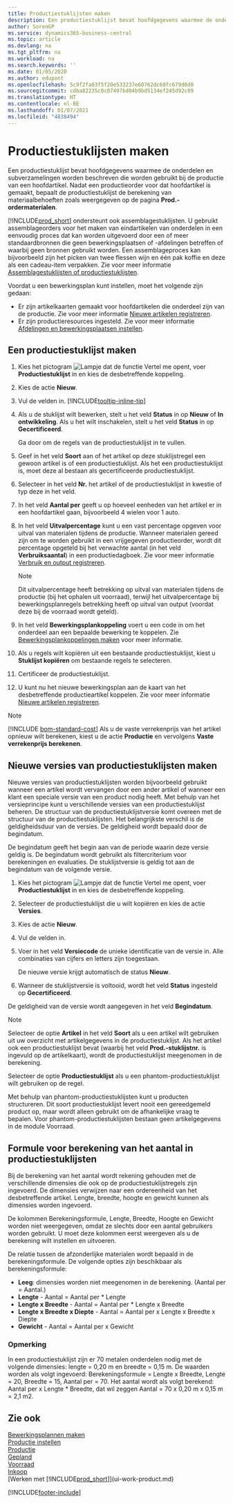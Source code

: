 ```yaml
---
title: Productiestuklijsten maken
description: Een productiestuklijst bevat hoofdgegevens waarmee de onderdelen en subverzamelingen worden beschreven die worden gebruikt bij de productie van een hoofdartikel. Nadat een productieorder voor dat hoofdartikel is gemaakt, bepaalt de productiestuklijst de berekening van materiaalbehoeften zoals weergegeven op de pagina **Prod.-ordermaterialen**.
author: SorenGP
ms.service: dynamics365-business-central
ms.topic: article
ms.devlang: na
ms.tgt_pltfrm: na
ms.workload: na
ms.search.keywords: ''
ms.date: 01/05/2020
ms.author: edupont
ms.openlocfilehash: 5c9f2fa03f5f20e533237e60762dc60fc679d0d0
ms.sourcegitcommit: cdba82235c0c07497bd04b9bd5134ef245d92c09
ms.translationtype: HT
ms.contentlocale: nl-BE
ms.lasthandoff: 01/07/2021
ms.locfileid: "4838494"
---
```

# <a name="create-production-boms"></a>Productiestuklijsten maken

Een productiestuklijst bevat hoofdgegevens waarmee de onderdelen en subverzamelingen worden beschreven die worden gebruikt bij de productie van een hoofdartikel. Nadat een productieorder voor dat hoofdartikel is gemaakt, bepaalt de productiestuklijst de berekening van materiaalbehoeften zoals weergegeven op de pagina **Prod.-ordermaterialen**.

[!INCLUDE[prod_short](includes/prod_short.md)] ondersteunt ook assemblagestuklijsten. U gebruikt assemblageorders voor het maken van eindartikelen van onderdelen in een eenvoudig proces dat kan worden uitgevoerd door een of meer standaardbronnen die geen bewerkingsplaatsen of -afdelingen betreffen of waarbij geen bronnen gebruikt worden. Een assemblageproces kan bijvoorbeeld zijn het picken van twee flessen wijn en één pak koffie en deze als een cadeau-item verpakken. Zie voor meer informatie [Assemblagestuklijsten of productiestuklijsten](inventory-how-work-boms.md#assembly-boms-or-production-boms).  

Voordat u een bewerkingsplan kunt instellen, moet het volgende zijn gedaan:  

- Er zijn artikelkaarten gemaakt voor hoofdartikelen die onderdeel zijn van de productie. Zie voor meer informatie [Nieuwe artikelen registreren](inventory-how-register-new-items.md).
- Er zijn productieresources ingesteld. Zie voor meer informatie [Afdelingen en bewerkingsplaatsen instellen](production-how-to-set-up-work-and-machine-centers.md).

## <a name="to-create-a-production-bom"></a>Een productiestuklijst maken  
1. Kies het pictogram ![Lampje dat de functie Vertel me opent](media/ui-search/search_small.png "Vertel me wat u wilt doen"), voer **Productiestuklijst** in en kies de desbetreffende koppeling.  
2. Kies de actie **Nieuw**.  
3. Vul de velden in. [!INCLUDE[tooltip-inline-tip](includes/tooltip-inline-tip_md.md)]
4. Als u de stuklijst wilt bewerken, stelt u het veld **Status** in op **Nieuw** of **In ontwikkeling**. Als u het wilt inschakelen, stelt u het veld **Status** in op **Gecertificeerd**.  

    Ga door om de regels van de productiestuklijst in te vullen.
5. Geef in het veld **Soort** aan of het artikel op deze stuklijstregel een gewoon artikel is of een productiestuklijst. Als het een productiestuklijst is, moet deze al bestaan als gecertificeerde productiestuklijst.  
6.  Selecteer in het veld **Nr.** het artikel of de productiestuklijst in kwestie of typ deze in het veld.  
7.  In het veld **Aantal per** geeft u op hoeveel eenheden van het artikel er in een hoofdartikel gaan, bijvoorbeeld 4 wielen voor 1 auto.  
8.  In het veld **Uitvalpercentage** kunt u een vast percentage opgeven voor uitval van materialen tijdens de productie. Wanneer materialen gereed zijn om te worden gebruikt in een vrijgegeven productieorder, wordt dit percentage opgeteld bij het verwachte aantal (in het veld **Verbruiksaantal**) in een productiedagboek. Zie voor meer informatie [Verbruik en output registreren](production-how-to-register-consumption-and-output.md).  

    > [!NOTE]  
    >  Dit uitvalpercentage heeft betrekking op uitval van materialen tijdens de productie (bij het ophalen uit voorraad), terwijl het uitvalpercentage bij bewerkingsplanregels betrekking heeft op uitval van output (voordat deze bij de voorraad wordt geteld).  

9.  In het veld **Bewerkingsplankoppeling** voert u een code in om het onderdeel aan een bepaalde bewerking te koppelen. Zie [Bewerkingsplankoppelingen maken](production-how-to-create-routings.md#to-create-routing-links) voor meer informatie.
10. Als u regels wilt kopiëren uit een bestaande productiestuklijst, kiest u **Stuklijst kopiëren** om bestaande regels te selecteren.  
11.  Certificeer de productiestuklijst.  
12.  U kunt nu het nieuwe bewerkingsplan aan de kaart van het desbetreffende productieartikel koppelen. Zie voor meer informatie [Nieuwe artikelen registreren](inventory-how-register-new-items.md).  

> [!NOTE]  
> [!INCLUDE [bom-standard-cost](includes/bom-standard-cost.md)] Als u de vaste verrekenprijs van het artikel opnieuw wilt berekenen, kiest u de actie **Productie** en vervolgens **Vaste verrekenprijs berekenen**.  

## <a name="to-create-a-new-versions-of-a-production-bom"></a>Nieuwe versies van productiestuklijsten maken
Nieuwe versies van productiestuklijsten worden bijvoorbeeld gebruikt wanneer een artikel wordt vervangen door een ander artikel of wanneer een klant een speciale versie van een product nodig heeft. Met behulp van het versieprincipe kunt u verschillende versies van een productiestuklijst beheren. De structuur van de productiestuklijstversie komt overeen met de structuur van de productiestuklijsten. Het belangrijkste verschil is de geldigheidsduur van de versies. De geldigheid wordt bepaald door de begindatum.  

De begindatum geeft het begin aan van de periode waarin deze versie geldig is. De begindatum wordt gebruikt als filtercriterium voor berekeningen en evaluaties. De stuklijstversie is geldig tot aan de begindatum van de volgende versie.  

1.  Kies het pictogram ![Lampje dat de functie Vertel me opent](media/ui-search/search_small.png "Vertel me wat u wilt doen"), voer **Productiestuklijst** in en kies de desbetreffende koppeling.  
2.  Selecteer de productiestuklijst die u wilt kopiëren en kies de actie **Versies**.  
3.  Kies de actie **Nieuw**.  
4. Vul de velden in.
5. Voer in het veld **Versiecode** de unieke identificatie van de versie in. Alle combinaties van cijfers en letters zijn toegestaan.  

    De nieuwe versie krijgt automatisch de status **Nieuw**.
6. Wanneer de stuklijstversie is voltooid, wordt het veld **Status** ingesteld op **Gecertificeerd**.  

De geldigheid van de versie wordt aangegeven in het veld **Begindatum**.  

> [!NOTE]  
>  Selecteer de optie **Artikel** in het veld **Soort** als u een artikel wilt gebruiken uit uw overzicht met artikelgegevens in de productiestuklijst. Als het artikel ook een productiestuklijst bevat (waarbij het veld **Prod.-stuklijstnr.** is ingevuld op de artikelkaart), wordt de productiestuklijst meegenomen in de berekening.  
>   
>  Selecteer de optie **Productiestuklijst** als u een phantom-productiestuklijst wilt gebruiken op de regel.  
>   
>  Met behulp van phantom-productiestuklijsten kunt u producten structureren. Dit soort productiestuklijst levert nooit een gereedgemeld product op, maar wordt alleen gebruikt om de afhankelijke vraag te bepalen. Voor phantom-productiestuklijsten bestaan geen artikelgegevens in de module Voorraad.

## <a name="quantity-calculation-formula-on-production-boms"></a>Formule voor berekening van het aantal in productiestuklijsten  
Bij de berekening van het aantal wordt rekening gehouden met de verschillende dimensies die ook op de productiestuklijstregels zijn ingevoerd. De dimensies verwijzen naar een ordereenheid van het desbetreffende artikel. Lengte, breedte, hoogte en gewicht kunnen als dimensies worden ingevoerd.  

De kolommen Berekeningsformule, Lengte, Breedte, Hoogte en Gewicht worden niet weergegeven, omdat ze slechts door een aantal gebruikers worden gebruikt. U moet deze kolommen eerst weergeven als u de berekening wilt instellen en uitvoeren.  

De relatie tussen de afzonderlijke materialen wordt bepaald in de berekeningsformule. De volgende opties zijn beschikbaar als berekeningsformule:  

-  **Leeg**: dimensies worden niet meegenomen in de berekening. (Aantal per = Aantal.)  
-  **Lengte** - Aantal = Aantal per * Lengte  
-  **Lengte x Breedte** - Aantal = Aantal per * Lengte x Breedte  
-  **Lengte x Breedte x Diepte** - Aantal = Aantal per x Lengte x Breedte x Diepte  
-  **Gewicht** - Aantal = Aantal per x Gewicht  

### <a name="example"></a>Opmerking  
In een productiestuklijst zijn er 70 metalen onderdelen nodig met de volgende dimensies: lengte = 0,20 m en breedte = 0,15 m. De waarden worden als volgt ingevoerd: Berekeningsformule = Lengte x Breedte, Lengte = 20, Breedte = 15, Aantal per = 70. Het aantal wordt als volgt berekend: Aantal per x Lengte * Breedte, dat wil zeggen Aantal = 70 x 0,20 m x 0,15 m = 2,1 m2.  

## <a name="see-also"></a>Zie ook  
[Bewerkingsplannen maken](production-how-to-create-routings.md)   
[Productie instellen](production-configure-production-processes.md)  
[Productie](production-manage-manufacturing.md)    
[Gepland](production-planning.md)   
[Voorraad](inventory-manage-inventory.md)  
[Inkoop](purchasing-manage-purchasing.md)  
[Werken met [!INCLUDE[prod_short](includes/prod_short.md)]](ui-work-product.md)


[!INCLUDE[footer-include](includes/footer-banner.md)]
